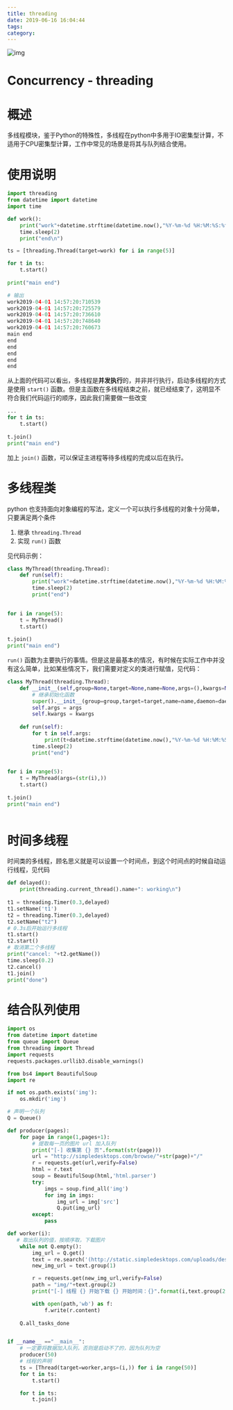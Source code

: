 ```yaml
---
title: threading
date: 2019-06-16 16:04:44
tags: 
category: 
---
```

![img](https://raw.githubusercontent.com/01x01/github-blog/master/source/img/sthereo-glasses.png)
# Concurrency - threading


# 概述
多线程模块，鉴于Python的特殊性，多线程在python中多用于IO密集型计算，不适用于CPU密集型计算，工作中常见的场景是将其与队列结合使用。

# 使用说明
```python
import threading
from datetime import datetime 
import time

def work():
    print("work"+datetime.strftime(datetime.now(),"%Y-%m-%d %H:%M:%S:%f") + "\n")
    time.sleep(2)
    print("end\n")

ts = [threading.Thread(target=work) for i in range(5)]

for t in ts:
    t.start()
    
print("main end")

# 输出
work2019-04-01 14:57:20:710539
work2019-04-01 14:57:20:725579
work2019-04-01 14:57:20:736610
work2019-04-01 14:57:20:748640
work2019-04-01 14:57:20:760673
main end
end
end
end
end
end
```
从上面的代码可以看出，多线程是**并发执行**的，并非并行执行，启动多线程的方式是使用 `start()` 函数。但是主函数在多线程结束之前，就已经结束了，这明显不符合我们代码运行的顺序，因此我们需要做一些改变
```python
...
for t in ts:
    t.start()
    
t.join()
print("main end")
```
加上 `join()` 函数，可以保证主进程等待多线程的完成以后在执行。

# 多线程类
python 也支持面向对象编程的写法，定义一个可以执行多线程的对象十分简单，只要满足两个条件

1. 继承 `threading.Thread` 
1. 实现 `run()` 函数

见代码示例：
```python
class MyThread(threading.Thread):
    def run(self):
        print("work"+datetime.strftime(datetime.now(),"%Y-%m-%d %H:%M:%S:%f") + "\n")
        time.sleep(2)
        print("end")
        

for i in range(5):
    t = MyThread()
    t.start()
    
t.join()
print("main end")
```
`run()` 函数为主要执行的事情。但是这是最基本的情况，有时候在实际工作中并没有这么简单，比如某些情况下，我们需要对定义的类进行赋值，见代码：
```python
class MyThread(threading.Thread):
    def __init__(self,group=None,target=None,name=None,args=(),kwargs=None,*,daemon=None):
        # 继承初始化函数
        super().__init__(group=group,target=target,name=name,daemon=daemon)
        self.args = args
        self.kwargs = kwargs
    
    def run(self):
        for t in self.args:
            print(t+datetime.strftime(datetime.now(),"%Y-%m-%d %H:%M:%S:%f") + "\n")
        time.sleep(2)
        print("end")
        

for i in range(5):
    t = MyThread(args=(str(i),))
    t.start()
    
t.join()
print("main end")
        
```

# 时间多线程
时间类的多线程，顾名思义就是可以设置一个时间点，到这个时间点的时候自动运行线程，见代码
```python
def delayed():
    print(threading.current_thread().name+": working\n")
    
t1 = threading.Timer(0.3,delayed)
t1.setName('t1')
t2 = threading.Timer(0.3,delayed)
t2.setName("t2")
# 0.3s后开始运行多线程
t1.start()
t2.start()
# 取消第二个多线程
print("cancel: "+t2.getName())
time.sleep(0.2)
t2.cancel()
t1.join()
print("done")
```


# 结合队列使用

```python
import os 
from datetime import datetime 
from queue import Queue
from threading import Thread
import requests
requests.packages.urllib3.disable_warnings()

from bs4 import BeautifulSoup
import re

if not os.path.exists('img'):
    os.mkdir('img')

# 声明一个队列
Q = Queue()

def producer(pages):
    for page in range(1,pages+1):
        # 提取每一页的图片 url 加入队列
        print("[-] 收集第 {} 页".format(str(page)))
        url = "http://simpledesktops.com/browse/"+str(page)+"/"
        r = requests.get(url,verify=False)
        html = r.text
        soup = BeautifulSoup(html,'html.parser')
        try:
            imgs = soup.find_all('img')
            for img in imgs:
                img_url = img['src']
                Q.put(img_url)
        except:
            pass

def worker(i):
   # 取出队列的值，按顺序取，下载图片
    while not Q.empty():
        img_url = Q.get()
        text = re.search('(http://static.simpledesktops.com/uploads/desktops/\d+/\d+/\d+/(.*?png)).*?png',img_url)
        new_img_url = text.group(1)

        r = requests.get(new_img_url,verify=False)
        path = "img/"+text.group(2)
        print("[-] 线程 {} 开始下载 {} 开始时间：{}".format(i,text.group(2),datetime.now()))

        with open(path,'wb') as f:
            f.write(r.content)
    
    Q.all_tasks_done


if __name__ =="__main__":
    # 一定要将数据加入队列，否则是启动不了的，因为队列为空 
    producer(50)
    # 线程的声明
    ts = [Thread(target=worker,args=(i,)) for i in range(50)]
    for t in ts:
        t.start()

    for t in ts:
        t.join()
```

